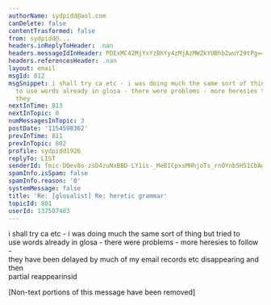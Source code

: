 ```yaml
---
authorName: sydpidd@aol.com
canDelete: false
contentTrasformed: false
from: sydpidd@...
headers.inReplyToHeader: .nan
headers.messageIdInHeader: PDExMC42MjYxYzBhYy4zMjAzMWZkYUBhb2wuY29tPg==
headers.referencesHeader: .nan
layout: email
msgId: 812
msgSnippet: i shall try ca etc - i was doing much the same sort of thing but tried
  to use words already in glosa - there were problems - more heresies to follow -
  they
nextInTime: 813
nextInTopic: 0
numMessagesInTopic: 3
postDate: '1154598362'
prevInTime: 811
prevInTopic: 802
profile: sydpidd1926
replyTo: LIST
senderId: fmic-DQev8o-zsD4zuNxBBD-LY1is-_MeBICpxsMHhjoTs_rnOYnb5H51CbAgm2D_wWJdSV1
spamInfo.isSpam: false
spamInfo.reason: '0'
systemMessage: false
title: 'Re: [glosalist] Re: heretic grammar'
topicId: 801
userId: 137587403
---
```


i shall try ca etc - i was doing much the same sort of thing but tried to  
use words already in glosa - there were problems - more heresies to follow -  
they have been delayed by much of my email records etc disappearing and then  
partial reappearinsid


[Non-text portions of this message have been removed]


